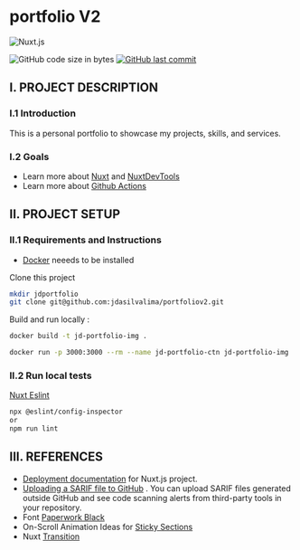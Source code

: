 # portfolio V2
![Nuxt.js](https://img.shields.io/badge/Nuxt.js-35495E?style=for-the-badge&logo=vue.js&logoColor=4FC08D)

![GitHub code size in bytes](https://img.shields.io/github/languages/code-size/jdasilvalima/portfoliov2?style=for-the-badge)
[![GitHub last commit](https://img.shields.io/github/last-commit/jdasilvalima/portfoliov2?style=for-the-badge)](https://github.com/jdasilvalima/portfoliov2/commits)

## I. PROJECT DESCRIPTION
### I.1 Introduction
This is a personal portfolio to showcase my projects, skills, and services.

### I.2 Goals
- Learn more about [Nuxt](https://nuxt.com/) and [NuxtDevTools](https://devtools.nuxt.com/)
- Learn more about [Github Actions](https://github.com/features/actions)

## II. PROJECT SETUP
### II.1 Requirements and Instructions
- [Docker](https://www.docker.com/) neeeds to be installed

Clone this project
```sh
mkdir jdportfolio
git clone git@github.com:jdasilvalima/portfoliov2.git
```

Build and run locally :
```sh
docker build -t jd-portfolio-img .

docker run -p 3000:3000 --rm --name jd-portfolio-ctn jd-portfolio-img
```

### II.2 Run local tests
[Nuxt Eslint](https://eslint.nuxt.com/)
```sh
npx @eslint/config-inspector
or
npm run lint
```

## III. REFERENCES

* [Deployment documentation](https://nuxt.com/docs/getting-started/deployment) for Nuxt.js project.
* [Uploading a SARIF file to GitHub](https://docs.github.com/en/code-security/code-scanning/integrating-with-code-scanning/uploading-a-sarif-file-to-github) . You can upload SARIF files generated outside GitHub and see code scanning alerts from third-party tools in your repository.
* Font [Paperwork Black](https://fontain.org/paperwork/)
* On-Scroll Animation Ideas for [Sticky Sections](https://tympanus.net/codrops/2024/01/31/on-scroll-animation-ideas-for-sticky-sections/)
* Nuxt [Transition](https://nuxt.com/docs/getting-started/transitions)